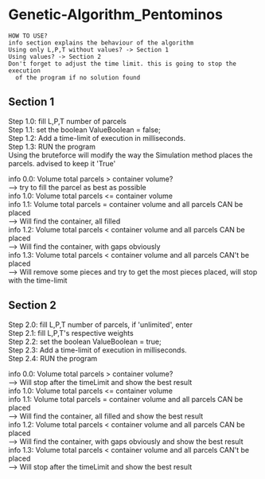 # Genetic-Algorithm_Pentominos
    HOW TO USE?
    info section explains the behaviour of the algorithm
    Using only L,P,T without values? -> Section 1
    Using values? -> Section 2
    Don't forget to adjust the time limit. this is going to stop the execution
      of the program if no solution found

  ## Section 1
  Step 1.0: fill L,P,T number of parcels<br/>
  Step 1.1: set the boolean ValueBoolean = false;<br/>
  Step 1.2: Add a time-limit of execution in milliseconds.<br/>
  Step 1.3: RUN the program<br/>
  Using the bruteforce will modify the way the Simulation method places the parcels. advised to keep it 'True'<br/>

  info 0.0: Volume total parcels > container volume?<br/>
    --> try to fill the parcel as best as possible<br/>
  info 1.0: Volume total parcels <= container volume<br/>
  info 1.1: Volume total parcels = container volume and all parcels CAN be placed<br/>
    --> Will find the container, all filled<br/>
  info 1.2: Volume total parcels < container volume and all parcels CAN be placed<br/>
    --> Will find the container, with gaps obviously<br/>
  info 1.3: Volume total parcels < container volume and all parcels CAN't be placed<br/>
    --> Will remove some pieces and try to get the most pieces placed, will stop with the time-limit<br/>

  ## Section 2
  Step 2.0: fill L,P,T number of parcels, if 'unlimited', enter <br/>
  Step 2.1: fill L,P,T's respective weights<br/>
  Step 2.2: set the boolean ValueBoolean = true;<br/>
  Step 2.3: Add a time-limit of execution in milliseconds.<br/>
  Step 2.4: RUN the program<br/>

  info 0.0: Volume total parcels > container volume?<br/>
    --> Will stop after the timeLimit and show the best result<br/>
  info 1.0: Volume total parcels <= container volume<br/>
  info 1.1: Volume total parcels = container volume and all parcels CAN be placed<br/>
    --> Will find the container, all filled and show the best result<br/>
  info 1.2: Volume total parcels < container volume and all parcels CAN be placed<br/>
    --> Will find the container, with gaps obviously and show the best result<br/>
  info 1.3: Volume total parcels < container volume and all parcels CAN't be placed<br/>
    --> Will stop after the timeLimit and show the best result<br/>

